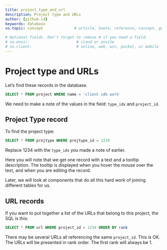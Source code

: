 ```yaml
---
title: project_type_and_url
description: Project type and URLs
author: {github-id}
keywords: database
so.topic: concept              # article, howto, reference, concept, guide

# Optional fields. Don't forget to remove # if you need a field.
# so.envir:                     # cloud or onsite
# so.client:                    # online, web, win, pocket, or mobile
---
```


# Project type and URLs

Let’s find these records in the database.

```SQL
SELECT * FROM project WHERE name = 'client sdk work'
```

We need to make a note of the values in the field: `type_idx` and `project_id`.

## Project Type record

To find the project type:

```SQL
SELECT * FROM projtype WHERE projtype_id = 1234
```

Replace 1234 with the `type_idx` you made a note of earlier.

Here you will note that we get one record with a text and a tooltip description. The tooltip is displayed when you hover the mouse over the text, and when you are editing the record.

Later, we will look at components that do all this hard work of joining different tables for us.

## URL records

If you want to put together a list of the URLs that belong to this project, the SQL is this:

```SQL
SELECT * FROM url WHERE project_id = 1234 ORDER BY rank
```

There may be several URLs all referencing the same `project_id`. This is OK. The URLs will be presented in rank order. The first rank will always be 1.
